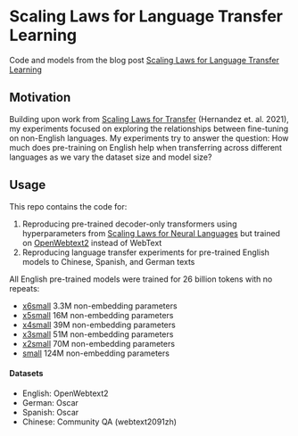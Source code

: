 # Scaling Laws for Language Transfer Learning
Code and models from the blog post [Scaling Laws for Language Transfer Learning](https://christina.kim/2021/04/11/scaling-laws-for-language-transfer-learning/)

## Motivation
Building upon work from [Scaling Laws for Transfer](https://arxiv.org/abs/2102.01293) (Hernandez et. al. 2021), my experiments focused on exploring the relationships between fine-tuning on non-English languages. My experiments try to answer the question: How much does pre-training on English help when transferring across different languages as we vary the dataset size and model size?

## Usage
This repo contains the code for: 
1) Reproducing pre-trained decoder-only transformers using hyperparameters from [Scaling Laws for Neural Languages](https://arxiv.org/abs/2001.08361) but trained on [OpenWebtext2](https://openwebtext2.readthedocs.io/en/latest/) instead of WebText 
2) Reproducing language transfer experiments for pre-trained English models to Chinese, Spanish, and German texts 

All English pre-trained models were trained for 26 billion tokens with no repeats: 
- [x6small](https://huggingface.co/christina/decoder-only-transformer-x6small) 3.3M non-embedding parameters
- [x5small](https://huggingface.co/christina/decoder-only-transformer-x5small) 16M non-embedding parameters
- [x4small](https://huggingface.co/christina/decoder-only-transformer-x4small) 39M non-embedding parameters
- [x3small](https://huggingface.co/christina/decoder-only-transformer-x3small) 51M non-embedding parameters
- [x2small](https://huggingface.co/christina/decoder-only-transformer-x2small) 70M non-embedding parameters
- [small](https://huggingface.co/christina/decoder-only-transformer-small) 124M non-embedding parameters

#### Datasets
- English: OpenWebtext2
- German: Oscar
- Spanish: Oscar
- Chinese: Community QA (webtext2091zh)
